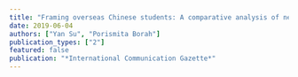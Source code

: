 ```yaml
---
title: "Framing overseas Chinese students: A comparative analysis of newspaper coverage in mainland China, U.S., and Hong Kong"
date: 2019-06-04
authors: ["Yan Su", "Porismita Borah"]
publication_types: ["2"]
featured: false
publication: "*International Communication Gazette*"
---
```

